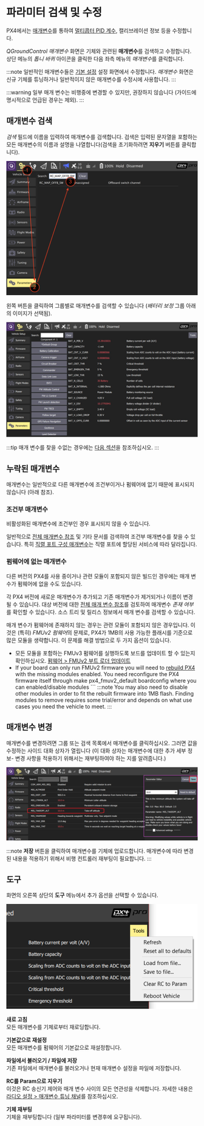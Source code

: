 # 파라미터 검색 및 수정

PX4에서는 [매개변수](../advanced_config/parameter_reference.md)를 통하여 [멀티콥터 PID 계수](../config_mc/pid_tuning_guide_multicopter.md), 캘리브레이션 정보 등을 수정합니다.

*QGroundControl 매개변수* 화면은 기체와 관련된 **매개변수**를 검색하고 수정합니다. 상단 메뉴의 *톱니 바퀴* 아이콘을 클릭한 다음 좌측 메뉴의 *매개변수*를 클릭합니다.

:::note
일반적인 매개변수들은 [기본 설정](../config/README.md) 설정 화면에서 수정합니다. *매개변수* 화면은 신규 기체를 튜닝하거나 일반적이지 않은 매개변수를 수정시에 사용합니다.
:::

:::warning
일부 매개 변수는 비행중에 변경할 수 있지만, 권장하지 않습니다 (가이드에 명시적으로 언급된 경우는 제외).
:::

<span id="finding"></span>

## 매개변수 검색

*검색* 필드에 이름을 입력하여 매개변수를 검색합니다. 검색은 입력된 문자열을 포함하는 모든 매개변수의 이름과 설명을 나열합니다(검색을 초기화하려면 **지우기** 버튼를 클릭합니다).

![매개변수 검색](../../assets/qgc/setup/parameters/parameters_search.jpg)

왼쪽 버튼을 클릭하여 그룹별로 매개변수를 검색할 수 있습니다 (*배터리 보정* 그룹 아래의 이미지가 선택됨).

![매개변수 화면](../../assets/qgc/setup/parameters/parameters_px4.jpg)

:::tip
매개 변수를 찾을 수없는 경우에는 [다음 섹션](#missing)을 참조하십시오.
:::

<span id="missing"></span>

## 누락된 매개변수

매개변수는 일반적으로 다른 매개변수에 조건부이거나 펌웨어에 없기 때문에 표시되지 않습니다 (아래 참조).

### 조건부 매개변수

비활성화된 매개변수에 조건부인 경우 표시되지 않을 수 있습니다.

일반적으로 [전체 매개변수 참조](../advanced_config/parameter_reference.md) 및 기타 문서를 검색하여 조건부 매개변수를 찾을 수 있습니다. 특히 [직렬 포트 구성 매개변수](../peripherals/serial_configuration.md)는 직렬 포트에 할당된 서비스에 따라 달라집니다.

### 펌웨어에 없는 매개변수

다른 버전의 PX4를 사용 중이거나 관련 모듈이 포함되지 않은 빌드인 경우에는 매개 변수가 펌웨어에 없을 수도 있습니다.

각 PX4 버전에 새로운 매개변수가 추가되고 기존 매개변수가 제거되거나 이름이 변경될 수 있습니다. 대상 버전에 대한 [전체 매개 변수 참조](../advanced_config/parameter_reference.md)를 검토하여 매개변수 *존재 여부*를 확인할 수 있습니다. 소스 트리 및 릴리스 정보에서 매개 변수를 검색할 수 있습니다.

매개 변수가 펌웨어에 존재하지 않는 경우는 관련 모듈이 포함되지 않은 경우입니다. 이것은 (특히) *FMUv2 펌웨어*의 문제로, PX4가 1MB의 사용 가능한 플래시를 기준으로 많은 모듈을 생략합니다. 이 문제를 해결 방법으로 두 가지 옵션이 있습니다.

- 모든 모듈을 포함하는 FMUv3 펌웨어를 실행하도록 보드를 업데이트 할 수 있는지 확인하십시오. [펌웨어 > FMUv2 부트 로더 업데이트](../config/firmware.md#bootloader)
- If your board can only run FMUv2 firmware you will need to [rebuild PX4](../dev_setup/building_px4.md) with the missing modules enabled. You need reconfigure the PX4 firmware itself through make px4_fmuv2_default boardconfig where you can enabled/disable modules ``` :::note You may also need to disable other modules in order to fit the rebuilt firmware into 1MB flash. Finding modules to remove requires some trial/error and depends on what use cases you need the vehicle to meet.
:::

<span id="changing"></span>

## 매개변수 변경

매개변수를 변경하려면 그룹 또는 검색 목록에서 매개변수를 클릭하십시오. 그러면 값을 수정하는 사이드 대화 상자가 열립니다 (이 대화 상자는 매개변수에 대한 추가 세부 정보- 변경 사항을 적용하기 위해서는 재부팅하여야 하는 지를 알려줍니다.)

![매개변수 값의 변경](../../assets/qgc/setup/parameters/parameters_changing.png)

:::note
**저장** 버튼을 클릭하여 매개변수를 기체에 업로드합니다. 매개변수에 따라 변경된 내용을 적용하기 위해서 비행 컨트롤러 재부팅이 필요합니다.
:::

## 도구

화면의 오른쪽 상단의 **도구** 메뉴에서 추가 옵션을 선택할 수 있습니다.

![도구 메뉴](../../assets/qgc/setup/parameters/parameters_tools_menu.png)

**새로 고침** <br />모든 매개변수를 기체로부터 재로딩합니다.

**기본값으로 재설정** <br />모든 매개변수를 펌웨어의 기본값으로 재설정합니다.

**파일에서 불러오기 / 파일에 저장** <br />기존 파일에서 매개변수를 불러오거나 현재 매개변수 설정을 파일에 저장합니다.

**RC를 Param으로 지우기** <br />이것은 RC 송신기 제어와 매개 변수 사이의 모든 연관성을 삭제합니다. 자세한 내용은 [라디오 설정 > 매개변수 튜닝 채널](../config/radio.md#param-tuning-channels)를 참조하십시오.

**기체 재부팅** <br />기체을 재부팅합니다 (일부 파라미터를 변경후에 요구됩니다).